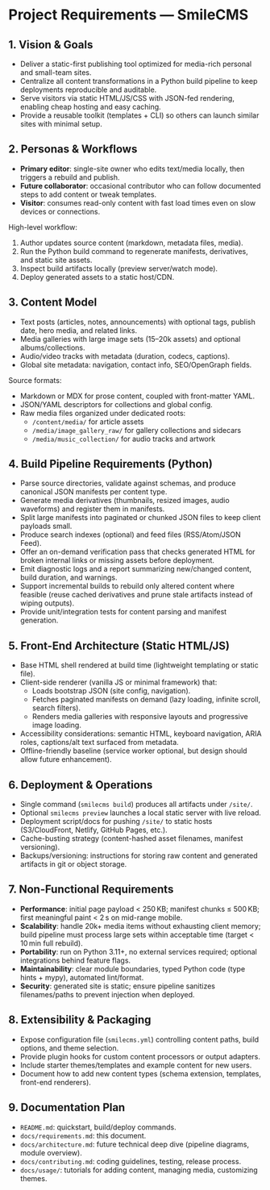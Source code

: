 # Project Requirements — SmileCMS

## 1. Vision & Goals

- Deliver a static-first publishing tool optimized for media-rich personal and small-team sites.
- Centralize all content transformations in a Python build pipeline to keep deployments reproducible and auditable.
- Serve visitors via static HTML/JS/CSS with JSON-fed rendering, enabling cheap hosting and easy caching.
- Provide a reusable toolkit (templates + CLI) so others can launch similar sites with minimal setup.

## 2. Personas & Workflows

- **Primary editor**: single-site owner who edits text/media locally, then triggers a rebuild and publish.
- **Future collaborator**: occasional contributor who can follow documented steps to add content or tweak templates.
- **Visitor**: consumes read-only content with fast load times even on slow devices or connections.

High-level workflow:

1. Author updates source content (markdown, metadata files, media).
2. Run the Python build command to regenerate manifests, derivatives, and static site assets.
3. Inspect build artifacts locally (preview server/watch mode).
4. Deploy generated assets to a static host/CDN.

## 3. Content Model

- Text posts (articles, notes, announcements) with optional tags, publish date, hero media, and related links.
- Media galleries with large image sets (15–20k assets) and optional albums/collections.
- Audio/video tracks with metadata (duration, codecs, captions).
- Global site metadata: navigation, contact info, SEO/OpenGraph fields.

Source formats:

- Markdown or MDX for prose content, coupled with front-matter YAML.
- JSON/YAML descriptors for collections and global config.
- Raw media files organized under dedicated roots:
  - `/content/media/` for article assets
  - `/media/image_gallery_raw/` for gallery collections and sidecars
  - `/media/music_collection/` for audio tracks and artwork

## 4. Build Pipeline Requirements (Python)

- Parse source directories, validate against schemas, and produce canonical JSON manifests per content type.
- Generate media derivatives (thumbnails, resized images, audio waveforms) and register them in manifests.
- Split large manifests into paginated or chunked JSON files to keep client payloads small.
- Produce search indexes (optional) and feed files (RSS/Atom/JSON Feed).
- Offer an on-demand verification pass that checks generated HTML for broken internal links or missing assets before deployment.
- Emit diagnostic logs and a report summarizing new/changed content, build duration, and warnings.
- Support incremental builds to rebuild only altered content where feasible (reuse cached derivatives and prune stale artifacts instead of wiping outputs).
- Provide unit/integration tests for content parsing and manifest generation.

## 5. Front-End Architecture (Static HTML/JS)

- Base HTML shell rendered at build time (lightweight templating or static file).
- Client-side renderer (vanilla JS or minimal framework) that:
  - Loads bootstrap JSON (site config, navigation).
  - Fetches paginated manifests on demand (lazy loading, infinite scroll, search filters).
  - Renders media galleries with responsive layouts and progressive image loading.
- Accessibility considerations: semantic HTML, keyboard navigation, ARIA roles, captions/alt text surfaced from metadata.
- Offline-friendly baseline (service worker optional, but design should allow future enhancement).

## 6. Deployment & Operations

- Single command (`smilecms build`) produces all artifacts under `/site/`.
- Optional `smilecms preview` launches a local static server with live reload.
- Deployment script/docs for pushing `/site/` to static hosts (S3/CloudFront, Netlify, GitHub Pages, etc.).
- Cache-busting strategy (content-hashed asset filenames, manifest versioning).
- Backups/versioning: instructions for storing raw content and generated artifacts in git or object storage.

## 7. Non-Functional Requirements

- **Performance**: initial page payload < 250 KB; manifest chunks ≤ 500 KB; first meaningful paint < 2 s on mid-range mobile.
- **Scalability**: handle 20k+ media items without exhausting client memory; build pipeline must process large sets within acceptable time (target < 10 min full rebuild).
- **Portability**: run on Python 3.11+, no external services required; optional integrations behind feature flags.
- **Maintainability**: clear module boundaries, typed Python code (type hints + mypy), automated lint/format.
- **Security**: generated site is static; ensure pipeline sanitizes filenames/paths to prevent injection when deployed.

## 8. Extensibility & Packaging

- Expose configuration file (`smilecms.yml`) controlling content paths, build options, and theme selection.
- Provide plugin hooks for custom content processors or output adapters.
- Include starter themes/templates and example content for new users.
- Document how to add new content types (schema extension, templates, front-end renderers).

## 9. Documentation Plan

- `README.md`: quickstart, build/deploy commands.
- `docs/requirements.md`: this document.
- `docs/architecture.md`: future technical deep dive (pipeline diagrams, module overview).
- `docs/contributing.md`: coding guidelines, testing, release process.
- `docs/usage/`: tutorials for adding content, managing media, customizing themes.
